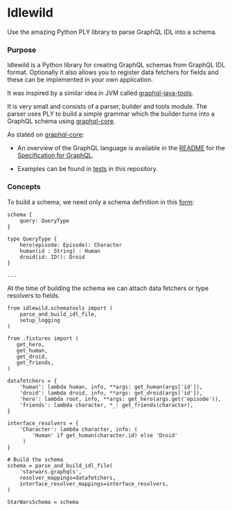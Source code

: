 Idlewild
=======

Use the amazing Python PLY library to parse GraphQL IDL into a schema.

### Purpose

Idlewild is a Python library for creating GraphQL schemas from GraphQL IDL format. Optionally it also allows you to register data fetchers for fields and these can be implemented in your own application.

It was inspired by a similar idea in JVM called [graphql-java-tools](https://github.com/graphql-java/graphql-java-tools).

It is very small and consists of a parser, builder and tools module. The parser uses PLY to build a simple grammar which the builder turns into a GraphQL schema using [graphql-core](https://github.com/graphql-python/graphql-core).

As stated on [graphql-core](https://github.com/graphql-python/graphql-core):

* An overview of the GraphQL language is available in the [README](https://github.com/facebook/graphql/blob/master/README.md) for the [Specification for GraphQL](https://github.com/facebook/graphql).

* Examples can be found in [tests](https://github.com/gando999/idlewild/tree/master/tests) in this repository.


### Concepts


To build a schema, we need only a schema definition in this [form](http://graphql.org/learn/schema):

    schema {
        query: QueryType
    }

    type QueryType {
        hero(episode: Episode): Character
        human(id : String) : Human
        droid(id: ID!): Droid
    }

    ...

At the time of building the schema we can attach data fetchers or type resolvers to fields.

    from idlewild.schematools import (
        parse_and_build_idl_file,
        setup_logging
    )

    from .fixtures import (
       get_hero,
       get_human,
       get_droid,
       get_friends,
    )

    datafetchers = {
        'human': lambda human, info, **args: get_human(args['id']),
        'droid': lambda droid, info, **args: get_droid(args['id']),
        'hero': lambda root, info, **args: get_hero(args.get('episode')),
        'friends': lambda character, *_: get_friends(character),
    }

    interface_resolvers = {
        'Character': lambda character, info: (
            'Human' if get_human(character.id) else 'Droid'
         )
    }

    # Build the schema
    schema = parse_and_build_idl_file(
        'starwars.graphqls',
        resolver_mappings=datafetchers,
        interface_resolver_mappings=interface_resolvers,
    )

    StarWarsSchema = schema

